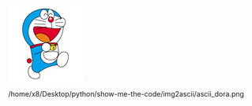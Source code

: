 ![123](https://github.com/sakura213/show-me-the-code/blob/master/img2ascii/ascii_dora.png)

/home/x8/Desktop/python/show-me-the-code/img2ascii/ascii_dora.png
